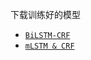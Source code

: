 下载训练好的模型

* [`BiLSTM-CRF`](https://inotwant-picture-public.oss-cn-beijing.aliyuncs.com/%E6%AF%95%E8%AE%BE%E7%9B%B8%E5%85%B3/%E6%9D%90%E6%96%99/model/params_pass_00024.tar.gz)
* [`mLSTM & CRF`](https://inotwant-picture-public.oss-cn-beijing.aliyuncs.com/%E6%AF%95%E8%AE%BE%E7%9B%B8%E5%85%B3/%E6%9D%90%E6%96%99/model/params_pass_00023.tar.gz)